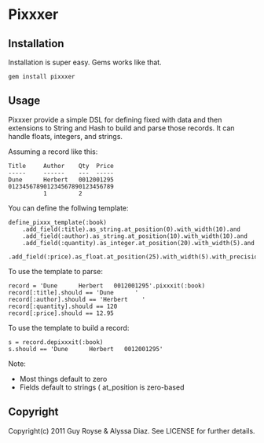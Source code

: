 Pixxxer
=======

Installation
------------
Installation is super easy.  Gems works like that.

	gem install pixxxer

Usage
-----

Pixxxer provide a simple DSL for defining fixed with data and then extensions to String and Hash to build and parse
those records.  It can handle floats, integers, and strings.

Assuming a record like this:

	Title     Author    Qty  Price
	-----     ------    ---  -----
    Dune      Herbert   0012001295
	012345678901234567890123456789
	          1         2         

You can define the follwing template:

	define_pixxx_template(:book)
		.add_field(:title).as_string.at_position(0).with_width(10).and
		.add_field(:author).as_string.at_position(10).with_width(10).and
		.add_field(:quantity).as_integer.at_position(20).with_width(5).and
		.add_field(:price).as_float.at_position(25).with_width(5).with_precision(2)

To use the template to parse:

	record = 'Dune      Herbert   0012001295'.pixxxit(:book)
	record[:title].should == 'Dune      '
	record[:author].should == 'Herbert    '
	record[:quantity].should == 120
	record[:price].should == 12.95

To use the template to build a record:

	s = record.depixxxit(:book)
	s.should == 'Dune      Herbert   0012001295'

Note:
* Most things default to zero
* Fields default to strings
( at_position is zero-based

Copyright
---------
Copyright(c) 2011 Guy Royse & Alyssa Diaz. See LICENSE for further details.
